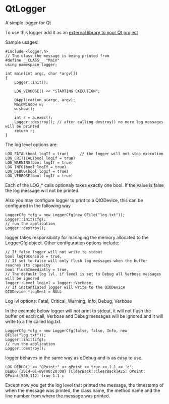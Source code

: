 QtLogger
========

A simple logger for Qt

To use this logger add it as an 
<a href="http://qt-project.org/doc/qtcreator-2.6/creator-project-qmake-libraries.html">
external library to your Qt project
</a>

Sample usages:

    #include <logger.h>
    // The class the message is being printed from
    #define __CLASS__ "Main"
    using namespace logger;

    int main(int argc, char *argv[])
    {
        Logger::init();
    
        LOG_VERBOSE() << "STARTING EXECUTION";
    
        QApplication a(argc, argv);
        MainWindow w;
        w.show();

        int r = a.exec();
        Logger::destroy(); // after calling destroy() no more log messages will be printed
        return r;
    }

The log level options are:

    LOG_FATAL(bool logIf = true)     // the logger will not stop execution
    LOG_CRITICAL(bool logIf = true)
    LOG_WARNING(bool logIf = true)
    LOG_INFO(bool logIf = true)
    LOG_DEBUG(bool logIf = true)
    LOG_VERBOSE(bool logIf = true)

Each of the LOG_* calls optionaly takes exactly one bool. If the value is false the log message will not be printed.

Also you may configure logger to print to a QIODevice, this can be configured in the following way

    LoggerCfg *cfg = new LoggerCfg(new QFile("log.txt"));
    Logger::init(cfg);
    // run the application
    Logger::destroy();
    
logger takes responsibility for managing the memory allocated to the LoggerCfg object. Other configuration options include:

    // If false logger will not write to stdout
    bool logToConsole = true,
    // If set to false will only flush log messages when the buffer reaches its capasity
    bool flushImmediatly = true, 
    // The default log lvl. if level is set to Debug all Verbose messages will be ignored
    logger::Level logLvl = logger::Verbose,
    // If instantiated logger will write to the QIODevice
    QIODevice *logDest = NULL

Log lvl options:
    Fatal, Critical, Warning, Info, Debug, Verbose

In the example below logger will not print to stdout, it will not flush the buffer on each call, Verbose and Debug messages will be ignored and it will write to a file called log.txt.

    LoggerCfg *cfg = new LoggerCfg(false, false, Info, new QFile("log.txt"));
    Logger::init(cfg);
    // run the application
    Logger::destroy();
    
logger behaves in the same way as qDebug and is as easy to use.

    LOG_DEBUG() << "QPoint:" << qPoint << true << 1.1 << 'c';
    DEBUG {2014-01-09T08:20:08} [ClearBack::ClearBack]#25: QPoint: QPoint(500,112) true 1.1 c
    
Except now you get the log level that printed the message, the timestamp of when the message was printed, the class name, the method name and the line number from where the message was printed. 
